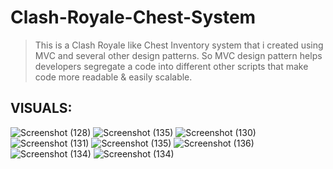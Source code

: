 # Clash-Royale-Chest-System
> This is a Clash Royale like Chest Inventory system that i created using MVC and several other design patterns. So MVC design pattern helps developers segregate a code into different other scripts that make code more readable & easily scalable.

## VISUALS:

![Screenshot (128)](https://user-images.githubusercontent.com/84893882/184971132-09ee2bf1-e541-447e-9c13-b4e6150352b7.png)
![Screenshot (135)](https://user-images.githubusercontent.com/84893882/184971392-a62d2739-cb6e-4123-b15a-e3e31635289b.png)
![Screenshot (130)](https://user-images.githubusercontent.com/84893882/184971427-d771659e-9738-4a33-b194-d97b8257680a.png)
![Screenshot (131)](https://user-images.githubusercontent.com/84893882/184971539-41bc9d37-899e-469e-9281-e60e6c1cc02d.png)
![Screenshot (135)](https://user-images.githubusercontent.com/84893882/184971616-c8250768-b735-4a1c-bf0d-85dc985ea3bb.png)
![Screenshot (136)](https://user-images.githubusercontent.com/84893882/184971624-83a447b8-3b92-45da-a57d-3b6314e81868.png)
![Screenshot (134)](https://user-images.githubusercontent.com/84893882/184971637-1843da39-f0b3-4d4a-8c98-96db21734734.png)
![Screenshot (134)](https://cdn.loom.com/images/originals/0da0a8f4d6434cc2937c9a602561e078.jpg?Policy=eyJTdGF0ZW1lbnQiOlt7IlJlc291cmNlIjoiaHR0cHM6Ly9jZG4ubG9vbS5jb20vaW1hZ2VzL29yaWdpbmFscy8wZGEwYThmNGQ2NDM0Y2MyOTM3YzlhNjAyNTYxZTA3OC5qcGciLCJDb25kaXRpb24iOnsiRGF0ZUxlc3NUaGFuIjp7IkFXUzpFcG9jaFRpbWUiOjE2NjA3NjUxOTV9fX1dfQ__&Key-Pair-Id=APKAJQIC5BGSW7XXK7FQ&Signature=VN8UDIVXYgotsVLLWw3rdrwZGClQ3ezyCbfb70Dl5UsfcAhx3sEhCfCc0K9zjwR5PY18%7EE%7EOkJpT1o%7EnW-owtMlQ10ksv7WTFYMM4aU2yU9wKltlX5NI7V5I9X2Pfg8y-6F9sK2-ZzkAM1ANwnId3PnDFSdnq6sQ%7EmHYeMrnESoSPWkmATWP7luB6GURx9-bomK3wNwKXQdZmkyFVaFC0hsglg7ZNV0PMLprwQUvngt7UsnDNB1L6RIn9FP2PL-USSmXEcH6TNxRVvsb%7EF1HXkGtnQ44nRjj5yAzvghlLMB%7EDI4oQu-AacNMuXmYOCqCk4ybVwQ2o9ckjns9JSNyXw__)
